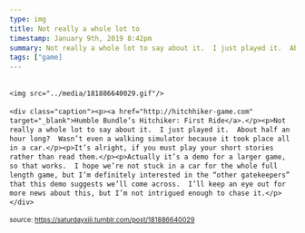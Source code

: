 ```yaml
---
type: img
title: Not really a whole lot to 
timestamp: January 9th, 2019 8:42pm
summary: Not really a whole lot to say about it.  I just played it.  About half an hour long?  Wasn’t even a walking simulator because it took place all in
tags: ["game]
---
```


                
                
                
                                                                                        <img src="../media/181886640029.gif"/>
                                                                                          <div class="caption"><p><a href="http://hitchhiker-game.com" target="_blank">Humble Bundle’s Hitchiker: First Ride</a>.</p><p>Not really a whole lot to say about it.  I just played it.  About half an hour long?  Wasn’t even a walking simulator because it took place all in a car.</p><p>It’s alright, if you must play your short stories rather than read them.</p><p>Actually it’s a demo for a larger game, so that works.  I hope we’re not stuck in a car for the whole full length game, but I’m definitely interested in the “other gatekeepers” that this demo suggests we’ll come across.  I’ll keep an eye out for more news about this, but I’m not intrigued enough to chase it.</p> </div>
                                    
                
                
                
                
                                
<small>source: https://saturdayxiii.tumblr.com/post/181886640029</small>
